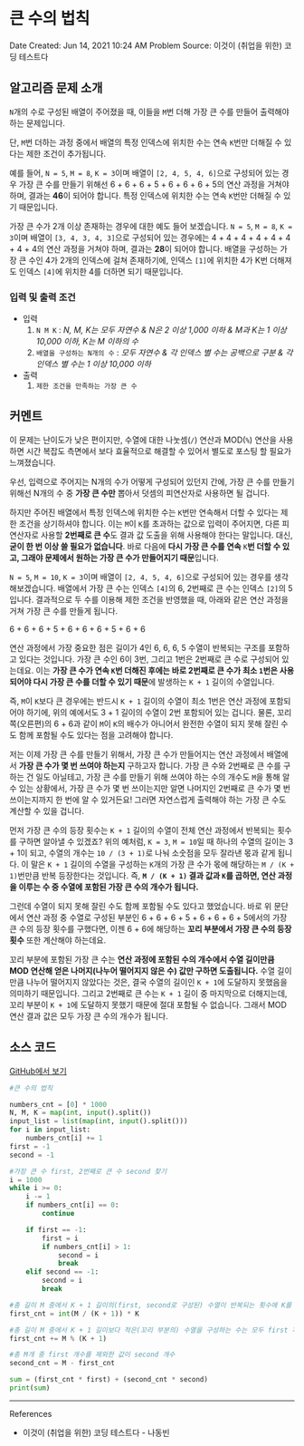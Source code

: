# 큰 수의 법칙

Date Created: Jun 14, 2021 10:24 AM
Problem Source: 이것이 (취업을 위한) 코딩 테스트다

## 알고리즘 문제 소개

`N`개의 수로 구성된 배열이 주어졌을 때, 이들을 `M`번 더해 가장 큰 수를 만들어 출력해야 하는 문제입니다. 

단, `M`번 더하는 과정 중에서 배열의 특정 인덱스에 위치한 수는 연속 `K`번만 더해질 수 있다는 제한 조건이 추가됩니다.

예를 들어, `N = 5`, `M = 8`, `K = 3`이며 배열이 `[2, 4, 5, 4, 6]`으로 구성되어 있는 경우 가장 큰 수를 만들기 위해선 6 + 6 + 6 + 5 + 6 + 6 + 6 + 5의 연산 과정을 거쳐야 하며, 결과는 **46**이 되어야 합니다. 특정 인덱스에 위치한 수는 연속 `K`번만 더해질 수 있기 때문입니다.

가장 큰 수가 2개 이상 존재하는 경우에 대한 예도 들어 보겠습니다. `N = 5`, `M = 8`, `K = 3`이며 배열이 `[3, 4, 3, 4, 3]`으로 구성되어 있는 경우에는 4 + 4 + 4 + 4 + 4 + 4 + 4 + 4의 연산 과정을 거쳐야 하며, 결과는 **28**이 되어야 합니다. 배열을 구성하는 가장 큰 수인 4가 2개의 인덱스에 걸쳐 존재하기에, 인덱스 `[1]`에 위치한 4가 K번 더해져도 인덱스 `[4]`에 위치한 4를 더하면 되기 때문입니다.

### 입력 및 출력 조건

- 입력
    1. `N M K` : *N, M, K는 모두 자연수 & N은 2 이상 1,000 이하 & M과 K는 1 이상 10,000 이하, K는 M 이하의 수*
    2. `배열을 구성하는 N개의 수` : *모두 자연수 & 각 인덱스 별 수는 공백으로 구분 & 각 인덱스 별 수는 1 이상 10,000 이하*
- 출력
    1. `제한 조건을 만족하는 가장 큰 수`

## 커멘트

이 문제는 난이도가 낮은 편이지만, 수열에 대한 나눗셈(`/`) 연산과 MOD(`%`) 연산을 사용하면 시간 복잡도 측면에서 보다 효율적으로 해결할 수 있어서 별도로 포스팅 할 필요가 느껴졌습니다.

우선, 입력으로 주어지는 N개의 수가 어떻게 구성되어 있던지 간에, 가장 큰 수를 만들기 위해선 N개의 수 중 **가장 큰 수만** 뽑아서 덧셈의 피연산자로 사용하면 될 겁니다. 

하지만 주어진 배열에서 특정 인덱스에 위치한 수는 `K`번만 연속해서 더할 수 있다는 제한 조건을 상기하셔야 합니다. 이는 `M`이 `K`를 초과하는 값으로 입력이 주어지면, 다른 피연산자로 사용할 **2번째로 큰 수**도 결과 값 도출을 위해 사용해야 한다는 말입니다. 대신, **굳이 한 번 이상 쓸 필요가 없습니다**. 바로 다음에 **다시 가장 큰 수를 연속** `K`**번 더할 수 있고, 그래야 문제에서 원하는 가장 큰 수가 만들어지기 때문**입니다.

`N = 5`, `M = 10`, `K = 3`이며 배열이 `[2, 4, 5, 4, 6]`으로 구성되어 있는 경우를 생각해보겠습니다. 배열에서 가장 큰 수는 인덱스 `[4]`의 6, 2번째로 큰 수는 인덱스 `[2]`의 5입니다. 결과적으로 두 수를 이용해 제한 조건을 반영했을 때, 아래와 같은 연산 과정을 거쳐 가장 큰 수를 만들게 됩니다.

6 + 6 + 6 + 5 + 6 + 6 + 6 + 5 + 6 + 6

연산 과정에서 가장 중요한 점은 길이가 4인 6, 6, 6, 5 수열이 반복되는 구조를 포함하고 있다는 것입니다. 가장 큰 수인 6이 3번, 그리고 1번은 2번째로 큰 수로 구성되어 있는데요. 이는 **가장 큰 수가 연속 `K`번 더해진 후에는 바로 2번째로 큰 수가 최소 `1`번은 사용되어야 다시 가장 큰 수를 더할 수 있기 때문**에 발생하는 `K + 1` 길이의 수열입니다.

즉, `M`이 `K`보다 큰 경우에는 반드시 `K + 1` 길이의 수열이 최소 1번은 연산 과정에 포함되어야 하기에, 위의 예에서도 3 + 1 길이의 수열이 2번 포함되어 있는 겁니다. 물론, 꼬리 쪽(오른편)의 6 + 6과 같이 `M`이 `K`의 배수가 아니어서 완전한 수열이 되지 못해 잘린 수도 함께 포함될 수도 있다는 점을 고려해야 합니다.

저는 이제 가장 큰 수를 만들기 위해서, 가장 큰 수가 만들어지는 연산 과정에서 배열에서 **가장 큰 수가 몇 번 쓰여야 하는지** 구하고자 합니다. 가장 큰 수와 2번째로 큰 수를 구하는 건 일도 아닐테고, 가장 큰 수를 만들기 위해 쓰여야 하는 수의 개수도 `M`을 통해 알 수 있는 상황에서, 가장 큰 수가 몇 번 쓰이는지만 알면 나머지인 2번째로 큰 수가 몇 번 쓰이는지까지 한 번에 알 수 있거든요! 그러면 자연스럽게 출력해야 하는 가장 큰 수도 계산할 수 있을 겁니다.

먼저 가장 큰 수의 등장 횟수는 `K + 1` 길이의 수열이 전체 연산 과정에서 반복되는 횟수를 구하면 알아낼 수 있겠죠? 위의 예처럼, `K = 3`, `M = 10`일 때 하나의 수열의 길이는 3 + 1이 되고, 수열의 개수는 `10 / (3 + 1)`로 나눠 소숫점을 모두 잘라낸 몫과 같게 됩니다. 이 말은 `K + 1` 길이의 수열을 구성하는 `K`개의 가장 큰 수가 몫에 해당하는 `M / (K + 1)`번만큼 반복 등장한다는 것입니다. 즉, **`M / (K + 1)` 결과 값과 `K`를 곱하면, 연산 과정을 이루는 수 중 수열에 포함된 가장 큰 수의 개수가 됩니다.**

그런데 수열이 되지 못해 잘린 수도 함께 포함될 수도 있다고 했었습니다. 바로 위 문단에서 연산 과정 중 수열로 구성된 부분인 6 + 6 + 6 + 5 + 6 + 6 + 6 + 5에서의 가장 큰 수의 등장 횟수를 구했다면, 이젠 6 + 6에 해당하는 **꼬리 부분에서 가장 큰 수의 등장 횟수** 또한 계산해야 하는데요. 

꼬리 부분에 포함된 가장 큰 수는 **연산 과정에 포함된 수의 개수에서 수열 길이만큼 MOD 연산해 얻은 나머지(나누어 떨어지지 않은 수) 값만 구하면 도출됩니다.** 수열 길이만큼 나누어 떨어지지 않았다는 것은, 결국 수열의 길이인 `K + 1`에 도달하지 못했음을 의미하기 때문입니다. 그리고 2번째로 큰 수는 `K + 1` 길이 중 마지막으로 더해지는데, 꼬리 부분이 `K + 1`에 도달하지 못했기 때문에 절대 포함될 수 없습니다. 그래서 MOD 연산 결과 값은 모두 가장 큰 수의 개수가 됩니다.

## 소스 코드

[GitHub에서 보기](https://github.com/imWhS/This-Is-The-Coding-Test/blob/aec779dadbc75637539edb4326e28d78a69452a6/Python/Chapter-3/Example-3-2-2/main.py)

```python
#큰 수의 법칙

numbers_cnt = [0] * 1000
N, M, K = map(int, input().split())
input_list = list(map(int, input().split()))
for i in input_list:
    numbers_cnt[i] += 1
first = -1
second = -1

#가장 큰 수 first, 2번째로 큰 수 second 찾기
i = 1000
while i >= 0:
    i -= 1
    if numbers_cnt[i] == 0:
        continue

    if first == -1:
        first = i
        if numbers_cnt[i] > 1:
            second = i
            break
    elif second == -1:
        second = i
        break

#총 길이 M 중에서 K + 1 길이의(first, second로 구성된) 수열이 반복되는 횟수에 K를 곱하면 하나의 수열을 구성하는 first 개수 도출
first_cnt = int(M / (K + 1)) * K

#총 길이 M 중에서 K + 1 길이보다 적은(꼬리 부분의) 수열을 구성하는 수는 모두 first 개수에 포함. second는 오직 K + 1 길이의 수열에서 마지막에 위치하기 때문
first_cnt += M % (K + 1)

#총 M개 중 first 개수를 제외한 값이 second 개수
second_cnt = M - first_cnt

sum = (first_cnt * first) + (second_cnt * second)
print(sum)
```

---

References

- 이것이 (취업을 위한) 코딩 테스트다 - 나동빈